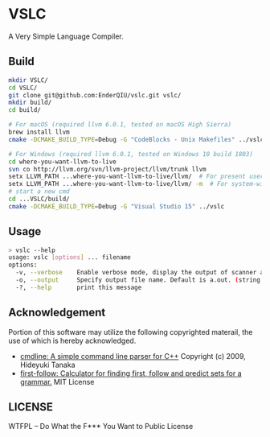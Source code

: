 # VSLC
A Very Simple Language Compiler.

## Build
```bash
mkdir VSLC/
cd VSLC/
git clone git@github.com:EnderQIU/vslc.git vslc/
mkdir build/
cd build/

# For macOS (required llvm 6.0.1, tested on macOS High Sierra)
brew install llvm
cmake -DCMAKE_BUILD_TYPE=Debug -G "CodeBlocks - Unix Makefiles" ../vslc

# For Windows (required llvm 6.0.1, tested on Windows 10 build 1803)
cd where-you-want-llvm-to-live
svn co http://llvm.org/svn/llvm-project/llvm/trunk llvm
setx LLVM_PATH ...where-you-want-llvm-to-live/llvm/  # For present user
setx LLVM_PATH ...where-you-want-llvm-to-live/llvm/ -m  # For system-wide
# start a new cmd
cd ...VSLC/build/
cmake -DCMAKE_BUILD_TYPE=Debug -G "Visual Studio 15" ../vslc
```

## Usage
```bash
> vslc --help
usage: vslc [options] ... filename
options:
  -v, --verbose    Enable verbose mode, display the output of scanner and parser.
  -o, --output     Specify output file name. Default is a.out. (string [=a.out])
  -?, --help       print this message
```

## Acknowledgement
Portion of this software may utilize the following copyrighted materail, the use of which is hereby acknowledged.

- [cmdline: A simple command line parser for C++](https://github.com/tanakh/cmdline) Copyright (c) 2009, Hideyuki Tanaka
- [first-follow: Calculator for finding first, follow and predict sets for a grammar.](https://github.com/MikeDevice/first-follow) MIT License 

## LICENSE
WTFPL – Do What the F*** You Want to Public License
